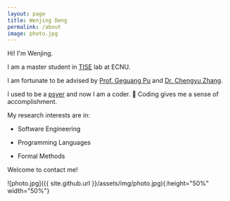 ```yaml
---
layout: page
title: Wenjing Deng
permalink: /about
image: photo.jpg
---
```


Hi! I'm Wenjing. 

I am a master student in [TISE](https://lab301.cn/) lab at ECNU. 

I am fortunate to be advised by [Prof. Geguang Pu](https://scholar.google.com/citations?user=niQAGcQAAAAJ&hl=en) and [Dr. Chengyu Zhang](https://chengyuzhang.com/).

I used to be a [psyer](https://psy.ecnu.edu.cn/) and now I am a coder. 🥳
Coding gives me a sense of accomplishment.

My research interests are in:

- Software Engineering 

- Programming Languages 

- Formal Methods 

Welcome to contact me!

![photo.jpg]({{ site.github.url }}/assets/img/photo.jpg){:height="50%" width="50%"}
